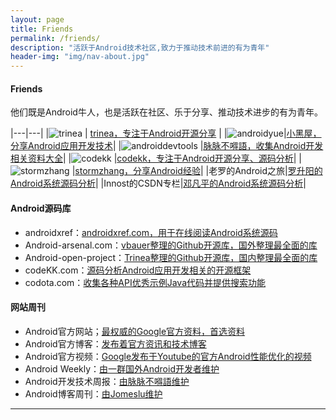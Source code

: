 ```yaml
---
layout: page
title: Friends
permalink: /friends/
description: "活跃于Android技术社区,致力于推动技术前进的有为青年"
header-img: "img/nav-about.jpg"
---
```



#### Friends

他们既是Android牛人，也是活跃在社区、乐于分享、推动技术进步的有为青年。

|---|---|
|![trinea](/images/friends/trinea.png)         | [trinea，专注于Android开源分享](http://www.trinea.cn/) |
|![androidyue](/images/friends/androidyue.jpg)|[小黑屋，分享Android应用开发技术](http://droidyue.com/)|
|![androiddevtools](/images/friends/androiddevtools.jpg) |[脉脉不嘚語，收集Android开发相关资料大全](https://www.androiddevtools.cn)|
|![codekk](/images/friends/codekk.jpg)         |[codekk，专注于Android开源分享、源码分析](http://www.codekk.com)|
|![stormzhang](/images/friends/stormzhang.png) |[stormzhang，分享Android经验](http://stormzhang.com)|
|老罗的Android之旅|[罗升阳的Android系统源码分析](http://blog.csdn.net/luoshengyang/article/details/8923485)|
|Innost的CSDN专栏|[邓凡平的Android系统源码分析](http://blog.csdn.net/innost?viewmode=contents)|

#### Android源码库

- androidxref：[androidxref.com，用于在线阅读Android系统源码](http://androidxref.com/)
- Android-arsenal.com：[vbauer整理的Github开源库，国外整理最全面的库](http://android-arsenal.com/)
- Android-open-project：[Trinea整理的Github开源库，国内整理最全面的库](https://github.com/Trinea/android-open-project)
- codeKK.com：[源码分析Android应用开发相关的开源框架](http://a.codekk.com/)
- codota.com：[收集各种API优秀示例Java代码并提供搜索功能](http://www.codota.com/)

#### 网站周刊

- Android官方网站；[最权威的Google官方资料，首选资料](http://developer.android.com/intl/zh-cn/index.html)
- Android官方博客：[发布着官方资讯和技术博客](http://android-developers.blogspot.com/)
- Android官方视频：[Google发布于Youtube的官方Android性能优化的视频](https://www.youtube.com/playlist?list=PLOU2XLYxmsIKEOXh5TwZEv89aofHzNCiu)
- Android Weekly：[由一群国外Android开发者维护](http://androidweekly.net/)
- Android开发技术周报：[由脉脉不嘚語维护](http://www.androidweekly.cn/)
- Android博客周刊：[由Jomeslu维护](http://androidblog.cn/)


---
